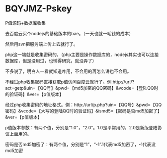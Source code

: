 # BQYJMZ-Pskey
P值源码+数据库收集

去百度云买个nodejs的基础版本的bae。（一天也就一毛钱的成本）

然后用svn把服务端上传上去就行了。


php这一端就是收集密码的。（php主要是操作数据库的，nodejs其实也可以连接数据库，但是没用过，也懒得研究，就没弄了）


不多说了，明白人一看就知道咋用，不会用的再怎么讲也不会用。


不经过php收集密码直接获取p值访问百度云就行了。例:http://url/?act=getp&uin=【QQ号】&pwd=【md5加密的QQ密码】&vcode=【登陆QQ时的验证码】&ver=【p值版本】

经过php收集密码的地址格式。例：http://url/p.php?uin=【QQ号】&pwd=【QQ密码】&vcode=【大写的登陆QQ时的验证码】&ismd5=【密码是否md5加密了】&ver=【p值版本】


p值版本参数：有两个值，分别是“1.0”，“2.0”。1.0是平常用的，2.0是新版登陆协议上面用的。

密码是否md5加密了：有两个值，分别是“1”，“-1”.1代表md5加密了，-1代表没md5加密
